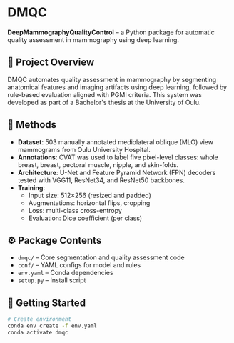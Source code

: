 # DMQC
**DeepMammographyQualityControl** – a Python package for automatic quality assessment in mammography using deep learning.

## 📝 Project Overview

DMQC automates quality assessment in mammography by segmenting anatomical features and imaging artifacts using deep learning, followed by rule-based evaluation aligned with PGMI criteria. This system was developed as part of a Bachelor's thesis at the University of Oulu.

## 🧠 Methods

- **Dataset**: 503 manually annotated mediolateral oblique (MLO) view mammograms from Oulu University Hospital.
- **Annotations**: CVAT was used to label five pixel-level classes: whole breast, breast, pectoral muscle, nipple, and skin-folds.
- **Architecture**: U-Net and Feature Pyramid Network (FPN) decoders tested with VGG11, ResNet34, and ResNet50 backbones.
- **Training**:
  - Input size: 512×256 (resized and padded)
  - Augmentations: horizontal flips, cropping
  - Loss: multi-class cross-entropy
  - Evaluation: Dice coefficient (per class)

## ⚙️ Package Contents

- `dmqc/` – Core segmentation and quality assessment code
- `conf/` – YAML configs for model and rules
- `env.yaml` – Conda dependencies
- `setup.py` – Install script

## 🚀 Getting Started

```bash
# Create environment
conda env create -f env.yaml
conda activate dmqc



